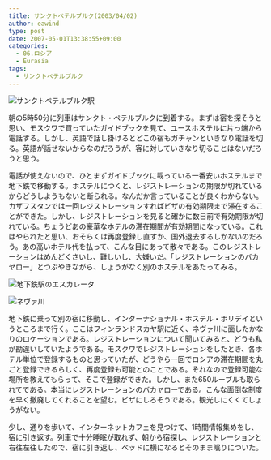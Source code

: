 ```yaml
---
title: サンクトペテルブルク(2003/04/02)
author: eawind
type: post
date: 2007-05-01T13:38:55+09:00
categories:
  - 06.ロシア
  - Eurasia
tags:
  - サンクトペテルブルク
---
```

![サンクトペテルブルク駅](/img/wp/2007/05/200304020758441.jpg)

朝の5時50分に列車はサンクト・ペテルブルクに到着する。まずは宿を探そうと思い、モスクワで買っていたガイドブックを見て、ユースホステルに片っ端から電話する。しかし、英語で話し掛けるとどこの宿もガチャンといきなり電話を切る。英語が話せないからなのだろうが、客に対していきなり切ることはないだろうと思う。

電話が使えないので、ひとまずガイドブックに載っている一番安いホステルまで地下鉄で移動する。ホステルにつくと、レジストレーションの期限が切れているからどうしようもないと断られる。なんだか言っていることが良くわからない。カザフスタンでは一回レジストレーションすればビザの有効期限まで滞在することができた。しかし、レジストレーションを見ると確かに数日前で有効期限が切れている。ちょうどあの豪華なホテルの滞在期間が有効期間になっている。これはやられたと思い、おそらくは再度登録し直すか、国外退去するしかないのだろう。あの高いホテル代を払って、こんな目にあって散々である。このレジストレーションはめんどくさいし、難しいし、大嫌いだ。「レジストレーションのバカヤロー」とつぶやきながら、しょうがなく別のホステルをあたってみる。

![地下鉄駅のエスカレータ](/img/wp/2007/05/200304021654321.jpg)

![ネヴァ川](/img/wp/2007/05/200304021359281.jpg)

地下鉄に乗って別の宿に移動し、インターナショナル・ホステル・ホリデイというところまで行く。ここはフィンランドスカヤ駅に近く、ネヴァ川に面したかなりのロケーションである。レジストレーションについて聞いてみると、どうも私が勘違いしていたようである。モスクワでレジストレーションをしたとき、各ホテル単位で登録するものと思っていたが、どうやら一回でロシアの滞在期間を丸ごと登録できるらしく、再度登録も可能とのことである。それなので登録可能な場所を教えてもらって、そこで登録ができた。しかし、また650ルーブルも取られてである。本当にレジストレーションのバカヤローである。こんな面倒な制度を早く撤廃してくれることを望む。ビザにしろそうである。観光しにくくてしょうがない。

少し、通りを歩いて、インターネットカフェを見つけて、1時間情報集めをし、宿に引き返す。列車で十分睡眠が取れず、朝から宿探し、レジストレーションと右往左往したので、宿に引き返し、ベッドに横になるとそのまま眠りについた。
